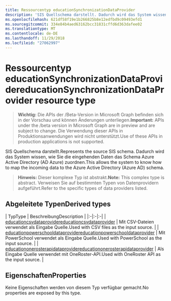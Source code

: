 ```yaml
---
title: Ressourcentyp educationSynchronizationDataProvider
description: 'SIS Quellschema darstellt. Dadurch wird das System wissen, wie Sie die eingehenden Daten das Schema Azure Active Directory (AD Azure) zuordnen. '
ms.openlocfilehash: 621df58f19e1b266825b8e12edfbd9c09493efd1
ms.sourcegitcommit: 334e84b4aed63162bcc31831cffd6d363dafee02
ms.translationtype: MT
ms.contentlocale: de-DE
ms.lasthandoff: 11/29/2018
ms.locfileid: "27062997"
---
```

# <a name="educationsynchronizationdataprovider-resource-type"></a><span data-ttu-id="b7345-104">Ressourcentyp educationSynchronizationDataProvider</span><span class="sxs-lookup"><span data-stu-id="b7345-104">educationSynchronizationDataProvider resource type</span></span>

> <span data-ttu-id="b7345-105">**Wichtig:** Die APIs der /Beta-Version in Microsoft Graph befinden sich in der Vorschau und können Änderungen unterliegen.</span><span class="sxs-lookup"><span data-stu-id="b7345-105">**Important:** APIs under the /beta version in Microsoft Graph are in preview and are subject to change.</span></span> <span data-ttu-id="b7345-106">Die Verwendung dieser APIs in Produktionsanwendungen wird nicht unterstützt.</span><span class="sxs-lookup"><span data-stu-id="b7345-106">Use of these APIs in production applications is not supported.</span></span>

<span data-ttu-id="b7345-107">SIS Quellschema darstellt.</span><span class="sxs-lookup"><span data-stu-id="b7345-107">Represents the source SIS schema.</span></span> <span data-ttu-id="b7345-108">Dadurch wird das System wissen, wie Sie die eingehenden Daten das Schema Azure Active Directory (AD Azure) zuordnen.</span><span class="sxs-lookup"><span data-stu-id="b7345-108">This allows the system to know how to map the incoming data to the Azure Active Directory (Azure AD) schema.</span></span> 

> <span data-ttu-id="b7345-109">**Hinweis:** Dieser komplexe Typ ist abstrakt.</span><span class="sxs-lookup"><span data-stu-id="b7345-109">**Note:** This complex type is abstract.</span></span> <span data-ttu-id="b7345-110">Verweisen Sie auf bestimmten Typen von Datenprovidern aufgeführt.</span><span class="sxs-lookup"><span data-stu-id="b7345-110">Refer to the specific types of data providers listed.</span></span>

## <a name="derived-types"></a><span data-ttu-id="b7345-111">Abgeleitete Typen</span><span class="sxs-lookup"><span data-stu-id="b7345-111">Derived types</span></span>
| <span data-ttu-id="b7345-112">Typ</span><span class="sxs-lookup"><span data-stu-id="b7345-112">Type</span></span> | <span data-ttu-id="b7345-113">Beschreibung</span><span class="sxs-lookup"><span data-stu-id="b7345-113">Description</span></span> | 
|:-|:-|:-|
| [<span data-ttu-id="b7345-114">educationcsvdataprovider</span><span class="sxs-lookup"><span data-stu-id="b7345-114">educationcsvdataprovider</span></span>](educationcsvdataprovider.md) | <span data-ttu-id="b7345-115">Mit CSV-Dateien verwendet als Eingabe Quelle.</span><span class="sxs-lookup"><span data-stu-id="b7345-115">Used with CSV files as the input source.</span></span> |
| [<span data-ttu-id="b7345-116">educationpowerschooldataprovider</span><span class="sxs-lookup"><span data-stu-id="b7345-116">educationpowerschooldataprovider</span></span>](educationpowerschooldataprovider.md) | <span data-ttu-id="b7345-117">Mit PowerSchool verwendet als Eingabe Quelle.</span><span class="sxs-lookup"><span data-stu-id="b7345-117">Used with PowerSchool as the input source.</span></span> |
| [<span data-ttu-id="b7345-118">educationonerosterapidataprovider</span><span class="sxs-lookup"><span data-stu-id="b7345-118">educationonerosterapidataprovider</span></span>](educationonerosterapidataprovider.md) | <span data-ttu-id="b7345-119">Als Eingabe Quelle verwendet mit OneRoster-API.</span><span class="sxs-lookup"><span data-stu-id="b7345-119">Used with OneRoster API as the input source.</span></span> |

## <a name="properties"></a><span data-ttu-id="b7345-120">Eigenschaften</span><span class="sxs-lookup"><span data-stu-id="b7345-120">Properties</span></span>

<span data-ttu-id="b7345-121">Keine Eigenschaften werden von diesem Typ verfügbar gemacht.</span><span class="sxs-lookup"><span data-stu-id="b7345-121">No properties are exposed by this type.</span></span>

